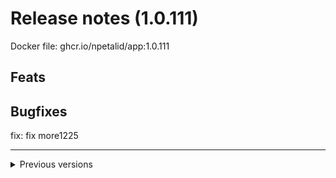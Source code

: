# Release notes (1.0.111)
Docker file: ghcr.io/npetalid/app:1.0.111
## Feats

## Bugfixes
fix: fix more1225


---
<details>
<summary> Previous versions </summary>

# Release notes (1.0.110)
Docker file: ghcr.io/npetalid/app:1.0.110
## Feats

## Bugfixes
fix: fix more1225


---
<details>
<summary> Previous versions </summary>

# Release notes (1.0.109)
Docker file: ghcr.io/npetalid/app:1.0.109
## Feats

## Bugfixes
fix: fix more1225


---
<details>
<summary> Previous versions </summary>

# Release notes (1.0.108)
Docker file: ghcr.io/npetalid/app:1.0.108
## Feats

## Bugfixes
fix: fix more1225


---
<details>
<summary> Previous versions </summary>

# Release notes (1.0.107)
Docker file: ghcr.io/npetalid/app:1.0.107
## Feats

## Bugfixes
fix: fix more1225


---
<details>
<summary> Previous versions </summary>

# Release notes (1.0.106)
Docker file: ghcr.io/npetalid/app:1.0.106
## Feats

## Bugfixes
fix: fix more15


---
<details>
<summary> Previous versions </summary>

# Release notes (1.0.105)
Docker file: ghcr.io/npetalid/app:1.0.105
## Feats

## Bugfixes
fix: Changed scode3


---
<details>
<summary> Previous versions </summary>

# Release notes (1.0.104)
Docker file: ghcr.io/npetalid/app:1.0.104
## Feats

## Bugfixes
fix: Changed scode


---
<details>
<summary> Previous versions </summary>

# Release notes (1.0.103)
Docker file: ghcr.io/npetalid/app:1.0.103
## Feats

## Bugfixes
fix: fix more15


---
<details>
<summary> Previous versions </summary>

# Release notes (1.0.102)
Docker file: ghcr.io/npetalid/app:1.0.102
## Feats

## Bugfixes
fix: fix more15


---
<details>
<summary> Previous versions </summary>

# Release notes (1.0.101)
Docker file: ghcr.io/npetalid/app:1.0.101
## Feats

## Bugfixes
fix: fix more15


---
<details>
<summary> Previous versions </summary>

# Release notes (1.0.100)
Docker file: ghcr.io/npetalid/app:1.0.100
## Feats

## Bugfixes
fix: fix more15


---
<details>
<summary> Previous versions </summary>

# Release notes (1.0.99)
Docker file: ghcr.io/npetalid/app:1.0.99
## Feats

## Bugfixes
fix: fix more15


---
<details>
<summary> Previous versions </summary>

# Release notes (1.0.98)
Docker file: ghcr.io/npetalid/app:1.0.98
## Feats

## Bugfixes
fix: fix more15


---
<details>
<summary> Previous versions </summary>

# Release notes (1.0.97)
Docker file: ghcr.io/npetalid/app:1.0.97
## Feats

## Bugfixes
fix: fix more15


---
<details>
<summary> Previous versions </summary>

# Release notes (1.0.96)
Docker file: ghcr.io/npetalid/app:1.0.96
## Feats

## Bugfixes
fix: fix more15


---
<details>
<summary> Previous versions </summary>
# Release notes (1.0.95)
Docker file: ghcr.io/npetalid/app:1.0.95
## Feats

## Bugfixes
fix: fix more15


---
<details>
<summary> Previous versions </summary>
# Release notes (1.0.94)
Docker file: ghcr.io/npetalid/app:1.0.94
## Feats

## Bugfixes
fix: fix more15


---
<details>
<summary> Previous versions </summary>
# Release notes (1.0.93)
Docker file: ghcr.io/npetalid/app:1.0.93
## Feats

## Bugfixes
fix: fix more15


---
<details>
<summary> Previous versions </summary>
# Release notes (1.0.92)
Docker file: ghcr.io/npetalid/app:1.0.92
## Feats

## Bugfixes
fix: fix more15


---
<details>
<summary> Previous versions </summary>
# Release notes (1.0.91)
Docker file: ghcr.io/npetalid/app:1.0.91
## Feats

## Bugfixes
fix: fix more15


---
<details>
<summary> Previous versions </summary>
# Release notes (1.0.90)
Docker file: ghcr.io/npetalid/app:1.0.90
## Feats

## Bugfixes
fix: fix more13


---
<details>
<summary> Previous versions </summary>
# Release notes (1.0.89)
Docker file: ghcr.io/npetalid/app:1.0.89
## Feats

## Bugfixes
fix: fix more12


---
<details>
<summary> Previous versions </summary>
# Release notes (1.0.88)
Docker file: ghcr.io/npetalid/app:1.0.88
## Feats

## Bugfixes
fix: fix more12

fix: fix more12


---
<details>
<summary> Previous versions </summary>
# Release notes (1.0.87)
Docker file: ghcr.io/npetalid/app:1.0.87
## Feats

## Bugfixes
fix: fix more12


---
<details>
<summary> Previous versions </summary>
# Release notes (1.0.86)
Docker file: ghcr.io/npetalid/app:1.0.86
## Feats

## Bugfixes
fix: fix more12


---
<details>
<summary> Previous versions </summary>
# Release notes (1.0.85)
Docker file: ghcr.io/npetalid/app:1.0.85
## Feats

## Bugfixes
fix: fix more11


---
<details>
<summary> Previous versions </summary>
# Release notes (1.0.84)
Docker file: ghcr.io/npetalid/app:1.0.84
## Feats

## Bugfixes
fix: fix more


---
<details>
<summary> Previous versions </summary>
# Release notes (1.0.83)
Docker file: ghcr.io/npetalid/app:1.0.83
## Feats

## Bugfixes
fix: added info2


---
<details>
<summary> Previous versions </summary>
# Release notes (1.0.82)
Docker file: ghcr.io/npetalid/app:1.0.82
## Feats

## Bugfixes
fix: added info


---
<details>
<summary> Previous versions </summary>
# Release notes (1.0.81)
Docker file: ghcr.io/npetalid/app:1.0.81
## Feats

## Bugfixes
fix: fixed jq


---
<details>
<summary> Previous versions </summary>
# Release notes (1.0.80)
Docker file: ghcr.io/npetalid/app:1.0.80
## Feats

## Bugfixes
fix: added debugging messages


---
<details>
<summary> Previous versions </summary>
# Release notes (1.0.79)
Docker file: ghcr.io/npetalid/app:1.0.79
## Feats
feat: removed get latest action3


## Bugfixes

---
<details>
<summary> Previous versions </summary>
# Release notes (1.0.78)
Docker file: ghcr.io/npetalid/app:1.0.78
## Feats

## Bugfixes

---
<details>
<summary> Previous versions </summary>
# Release notes (1.0.77)
Docker file: ghcr.io/npetalid/app:1.0.77
## Feats
feat: removed get latest action2


## Bugfixes

---
<details>
<summary> Previous versions </summary>
# Release notes (1.0.76)
Docker file: ghcr.io/npetalid/app:1.0.76
## Feats
feat: removed get latest action2


## Bugfixes

---
<details>
<summary> Previous versions </summary>
# Release notes (1.0.75)
Docker file: ghcr.io/npetalid/app:1.0.75
## Feats
feat: removed get latest action


## Bugfixes

---
<details>
<summary> Previous versions </summary>
# Release notes (1.0.74)
Docker file: ghcr.io/npetalid/app:1.0.74
## Feats

## Bugfixes
fix: Fixed input


---
<details>
<summary> Previous versions </summary>
# Release notes (1.0.73)
Docker file: ghcr.io/npetalid/app:1.0.73
## Feats
feat: Added collapsed sections

feat: Added collapsed sections

feat: Added collapsed sections

feat: Added rollback


## Bugfixes
fix: changes latest release action

fix: Added rollback


---
<details>
<summary> Previous versions </summary>
# Release notes (1.0.72)
Docker file: ghcr.io/npetalid/app:1.0.72
## Feats

## Bugfixes

---
<details>
<summary> Previous versions </summary>
# Release notes (1.0.71)
Docker file: ghcr.io/npetalid/app:1.0.71
## Feats

## Bugfixes

---
<details>
<summary> Previous versions </summary>
# Release notes (1.0.70)
Docker file: ghcr.io/npetalid/app:1.0.70
## Feats

## Bugfixes

---
>!
# Release notes (1.0.69)
Docker file: ghcr.io/npetalid/app:1.0.69
## Feats

## Bugfixes
fix: rename docker image1


---
# Release notes (1.0.68)
Docker file: ghcr.io/npetalid/app:1.0.68
## Feats

## Bugfixes
fix: rename docker image1


---
# Release notes (1.0.67)
Docker file: ghcr.io/npetalid/app:1.0.67
## Feats

## Bugfixes
fix: rename docker image1


---
# Release notes (1.0.66)
Docker file: ghcr.io/npetalid/app:1.0.66
## Feats

## Bugfixes
fix: rename docker image


---
# Release notes (1.0.65)
Docker file: ghcr.io/npetalid/app:1.0.65
## Feats

## Bugfixes
fix: make releases draft


---
# Release notes (1.0.64)
Docker file: ghcr.io/npetalid/app:1.0.64
## Feats

## Bugfixes
fix: make releases draft

fix: make releases draft (#69)



---
# Release notes (1.0.62)
Docker file: ghcr.io/npetalid/app:1.0.62
## Feats
feat: Updated changelog


## Bugfixes

---
# Release notes (1.0.61)
Docker file: ghcr.io/npetalid/app:1.0.61
## Feats
feat: What will heppen now (#64)


## Bugfixes
# Release notes (1.0.60)
Docker file: ghcr.io/npetalid/app:1.0.60
## Feats
## Bugfixes
fix: Checked changelog behaviour (#61)


# Release notes (1.0.59)
Docker file: ghcr.io/npetalid/app:1.0.59
## Feats
feat: Made changelog part of the repo (#58)


feat: Made changelog part of the repo (#55)


## Bugfixes
fix: removed unnecessary tgz (#51)

</details>
</details>
</details>
</details>
</details>
</details>
</details>
</details>
</details>
</details>
</details>
</details>
</details>
</details>
</details>
</details>
</details>
</details>
</details>

</details>

</details>

</details>

</details>

</details>

</details>

</details>

</details>

</details>

</details>

</details>

</details>

</details>

</details>

